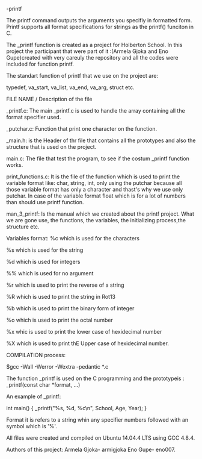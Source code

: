 -printf 

The printf command outputs the arguments you specifiy in formatted form. Printf supports all format specifications for strings as the printf() funciton in C.

The _printf function is created as a project for Holberton School. In this project the participant that were part of it :(Armela Gjoka and Eno Gupe)created with very careuly the repository and all the codes were included for function printf.

The standart function of printf that we use on the project are:

typedef, va_start, va_list, va_end, va_arg, struct etc.

FILE NAME / Description of the file

_printf.c:
The main _printf.c is used to handle the array containing all the format specifier used.

_putchar.c:
Function that print one character on the function.

_main.h:
is the Header of thr file that contains all the prototypes and also the structere that is used on the project.

main.c:
The file that test the program, to see if the costum _printf function works.

print_functions.c:
It is the file of the function which is used to print the variable format like: char, string, int, only using the putchar because all those variable format has only a character and thast's why we use only putchar. In case of the variable format float which is for a lot of numbers than should use printf function.

man_3_printf:
Is the manual which we created about the printf project. What we are gone use, the functions, the variables, the initializing process,the structure etc.

Variables format:
%c which is used for the characters

%s which is used for the string

%d which is used for integers

%% which is used for no argument

%r which is used to print the reverse of a string

%R which is used to print the string in Rot13

%b which is used to print the binary  form of integer

%o which is used to print the octal number

%x whic is used to print the lower case of hexidecimal number

%X which is used to print thE Upper case of hexidecimal number.


COMPILATION process:

$gcc -Wall -Werror -Wextra -pedantic *.c

The function _printf is used on the C programming and the prototypeis :
_printf(const char *format, ...)


An example of _printf:

int main()
{
  _printf("%s, %d, %c\n", School, Age, Year);
} 


Format it is refers to a string whin any specifier numbers followed with an symbol which is '%'.

All files were created and compiled on Ubuntu 14.04.4 LTS using GCC 4.8.4.

Authors of this project: 
Armela Gjoka- armigjoka
Eno Gupe- eno007.



